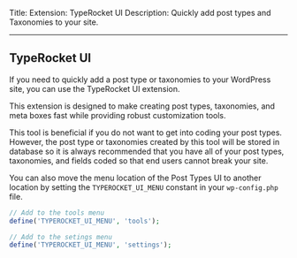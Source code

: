 Title: Extension: TypeRocket UI
Description: Quickly add post types and Taxonomies to your site.

---

## TypeRocket UI

If you need to quickly add a post type or taxonomies to your WordPress site, you can use the TypeRocket UI extension.

This extension is designed to make creating post types, taxonomies, and meta boxes fast while providing robust customization tools. 

This tool is beneficial if you do not want to get into coding your post types. However, the post type or taxonomies created by this tool will be stored in database so it is always recommended that you have all of your post types, taxonomies, and fields coded so that end users cannot break your site.

You can also move the menu location of the Post Types UI to another location by setting the `TYPEROCKET_UI_MENU` constant in your `wp-config.php` file.

```php
// Add to the tools menu
define('TYPEROCKET_UI_MENU', 'tools');

// Add to the setings menu
define('TYPEROCKET_UI_MENU', 'settings');
```
